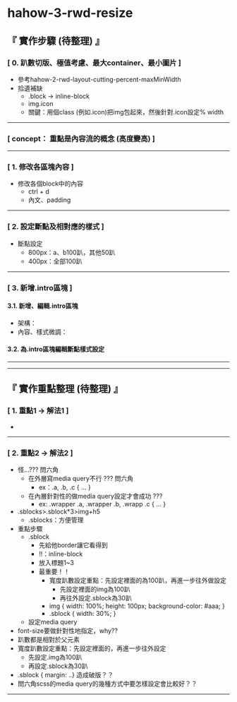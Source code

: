 # hahow-3-rwd-resize

## 『 實作步驟 (待整理) 』
### [ 0. 趴數切版、極值考慮、最大container、最小圖片 ] 
- 參考hahow-2-rwd-layout-cutting-percent-maxMinWidth
- 拾遺補缺
    - .block -> inline-block
    - img.icon
    - 關鍵：用個class (例如.icon)把img包起來，然後針對.icon設定% width

<hr>

### [ concept： 重點是內容流的概念 (高度變高) ]

<hr>

### [ 1. 修改各區塊內容 ]
- 修改各個block中的內容
     - ctrl + d
     - 內文、padding

<hr>

### [ 2. 設定斷點及相對應的樣式 ]
- 斷點設定
    - 800px：a、b100趴，其他50趴
    - 400px：全部100趴

<hr>

### [ 3. 新增.intro區塊 ]
#### 3.1. 新增、編輯.intro區塊
- 架構：
- 內容、樣式微調：
#### 3.2. 為.intro區塊編輯斷點樣式設定

<hr>
<hr>

## 『 實作重點整理 (待整理) 』
### [ 1. 重點1 -> 解法1 ]
- 

<hr>

### [ 2. 重點2 -> 解法2 ]
- 怪...??? 問六角
    - 在外層寫media query不行 ??? 問六角
        - ex：.a, .b, .c { ... }
    - 在內層針對性的做media query設定才會成功 ???
        - ex: .wrapper .a, .wrapper .b, .wrapp .c { ... }
- .sblocks>.sblock*3>img+h5
    - .sblocks：方便管理
- 重點步驟
    - .sblock
        - 先給他border讓它看得到
        - !!：inline-block
        - 放入標題1~3
        - 最重要！！
            - 寬度趴數設定重點：先設定裡面的為100趴，再進一步往外做設定
                - 先設定裡面的img為100趴
                - 再往外設定.sblock為30趴
            - img { width: 100%; height: 100px; background-color: #aaa; }
            - .sblock { width: 30%; }  
    - 設定media query
- font-size要做針對性地指定，why??
- 趴數都是相對於父元素
- 寬度趴數設定重點：先設定裡面的，再進一步往外設定
    - 先設定.img為100趴
    - 再設定.sblock為30趴
- .sblock { margin: ..} 造成破版？？
- 問六角scss的media query的幾種方式中要怎樣設定會比較好？？
<hr>

